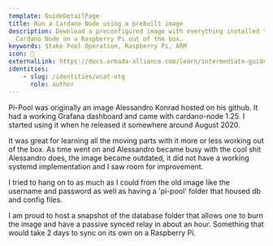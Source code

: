 ```yaml
---
template: GuideDetailPage
title: Run a Cardano Node using a prebuilt image
description: Download a preconfigured image with everything installed to run a
  Cardano Node on a Raspberry Pi out of the box.
keywords: Stake Pool Operation, Raspberry Pi, ARM
icon: 🍓
externalLink: https://docs.armada-alliance.com/learn/intermediate-guide/pi-pool-tutorial
identities:
    - slug: /identities/wcat-otg
      role: author
---
```

Pi-Pool was originally an image Alessandro Konrad hosted on his github. It had a working Grafana dashboard and came with cardano-node 1.25. I started using it when he released it somewhere around August 2020.

It was great for learning all the moving parts with it more or less working out of the box. As time went on and Alessandro became busy with the cool shit Alessandro does, the image became outdated, it did not have a working systemd implementation and I saw room for improvement.

I tried to hang on to as much as I could from the old image like the username and password as well as having a 'pi-pool' folder that housed db and config files.

I am proud to host a snapshot of the database folder that allows one to burn the image and have a passive synced relay in about an hour. Something that would take 2 days to sync on its own on a Raspberry Pi.
